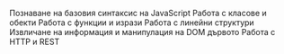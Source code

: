 Познаване на базовия синтаксис на JavaScript
Работа с класове и обекти
Работа с функции и изрази
Работа с линейни структури
Извличане на информация и манипулация на DOM дървото
Работа с HTTP и REST
